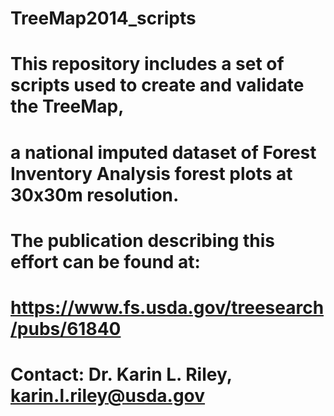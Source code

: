 # TreeMap2014_scripts

# This repository includes a set of scripts used to create and validate the TreeMap,
# a national imputed dataset of Forest Inventory Analysis forest plots at 30x30m resolution.
# The publication describing this effort can be found at:
# https://www.fs.usda.gov/treesearch/pubs/61840

# Contact: Dr. Karin L. Riley, karin.l.riley@usda.gov
